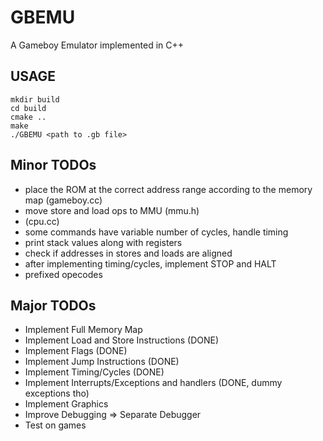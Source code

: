 # GBEMU
A Gameboy Emulator implemented in C++

## USAGE
```
mkdir build
cd build
cmake ..
make
./GBEMU <path to .gb file>
```

## Minor TODOs
- place the ROM at the correct address range according to the memory map (gameboy.cc)
- move store and load ops to MMU (mmu.h)
- (cpu.cc)
- some commands have variable number of cycles, handle timing
- print stack values along with registers
- check if addresses in stores and loads are aligned
- after implementing timing/cycles, implement STOP and HALT
- prefixed opecodes

## Major TODOs
- Implement Full Memory Map
- Implement Load and Store Instructions (DONE)
- Implement Flags (DONE)
- Implement Jump Instructions (DONE)
- Implement Timing/Cycles (DONE)
- Implement Interrupts/Exceptions and handlers  (DONE, dummy exceptions tho)
- Implement Graphics
- Improve Debugging => Separate Debugger
- Test on games

